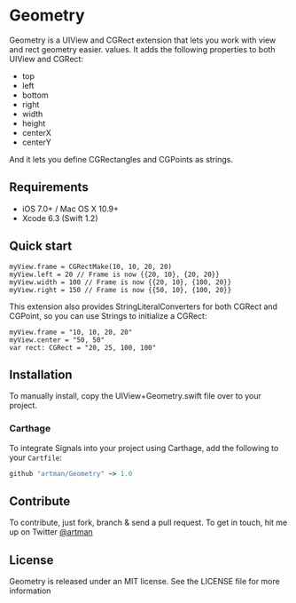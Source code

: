 # Geometry


Geometry is a UIView and CGRect extension that lets you work with view and rect geometry easier.
values. It adds the following properties to both UIView and CGRect:

* top
* left
* bottom
* right
* width
* height
* centerX
* centerY

And it lets you define CGRectangles and CGPoints as strings.

## Requirements

- iOS 7.0+ / Mac OS X 10.9+
- Xcode 6.3 (Swift 1.2)

## Quick start

```
myView.frame = CGRectMake(10, 10, 20, 20)
myView.left = 20 // Frame is now {{20, 10}, {20, 20}}
myView.width = 100 // Frame is now {{20, 10}, {100, 20}}
myView.right = 150 // Frame is now {{50, 10}, {100, 20}}
```

This extension also provides StringLiteralConverters for both CGRect and CGPoint, so you can use Strings to initialize a CGRect:

```
myView.frame = "10, 10, 20, 20"
myView.center = "50, 50"
var rect: CGRect = "20, 25, 100, 100"
```

## Installation

To manually install, copy the UIView+Geometry.swift file over to your project.

### Carthage

To integrate Signals into your project using Carthage, add the following to your `Cartfile`:

```ruby
github "artman/Geometry" ~> 1.0
```

## Contribute

To contribute, just fork, branch & send a pull request. To get in touch, hit me up on Twitter [@artman](http://twitter.com/artman)

## License

Geometry is released under an MIT license. See the LICENSE file for more information
